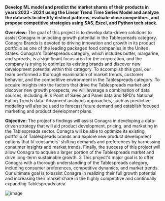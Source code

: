 **Develop ML model and predict the market shares of their products in years 2023 - 2024 using the Linear Trend Time Series Model and analyze the datasets to identify distinct patterns, evaluate close competitors, and propose competitive strategies using SAS, Excel, and Python tech stack.**

**Overview:**
The goal of this project is to develop data-driven solutions to assist Conagra in unlocking growth
potential in the Tablespreads category. Conagra Brands is devoted to driving innovation and
growth in its product portfolio as one of the leading packaged food companies in the United
States. Conagra's Tablespreads category, which includes butter, margarine, and spreads, is a
significant focus area for the corporation, and the company is trying to optimize its existing
brands and discover new development potential within this category.
To accomplish this goal, our team performed a thorough examination of market trends, customer
behavior, and the competitive environment in the Tablespreads category. To acquire insights into
the factors that drive the Tablespreads market and discover new growth prospects, we will
leverage a combination of data sources, including IRi's Point of Sales and Panel data and NPD's
National Eating Trends data. Advanced analytics approaches, such as predictive modeling will
also be used to forecast future demand and establish focused marketing and product development
plans.

**Objective:**
The project's findings will assist Conagra in developing a data-driven strategy that will aid
product development, pricing, and marketing in the Tablespreads sector. Conagra will be able to
optimize its existing portfolio of Tablespreads brands and explore new product development
options that fit consumers' shifting demands and preferences by harnessing consumer insights
and market trends. Finally, the success of this project will allow Conagra to acquire a larger
portion of the Tablespreads market and drive long-term sustainable growth.
3
This project's major goal is to offer Conagra with a thorough understanding of the Tablespreads
category, including consumer preferences, competitive dynamics, and market trends. Our
ultimate goal is to assist Conagra in realizing their full growth potential and increasing their
market share in the highly competitive and continually expanding Tablespreads area.


![image](https://github.com/2607kushagra/Leveraging-Predictive-Analysis-for-Prominent-FMCG-Brand-/assets/123271098/e6223085-8c2b-4f43-a141-5088fd6302ec)

